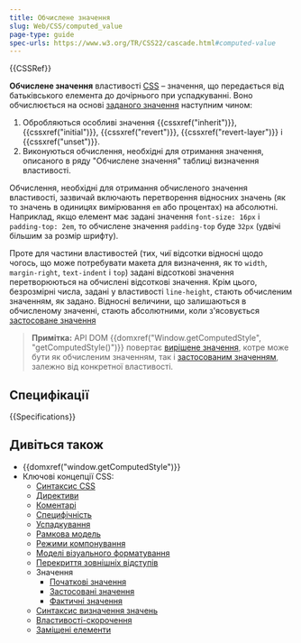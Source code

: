 ```yaml
---
title: Обчислене значення
slug: Web/CSS/computed_value
page-type: guide
spec-urls: https://www.w3.org/TR/CSS22/cascade.html#computed-value
---
```


{{CSSRef}}

**Обчислене значення** властивості [CSS](/uk/docs/Web/CSS) – значення, що передається від батьківського елемента до дочірнього при успадкуванні. Воно обчислюється на основі [заданого значення](/uk/docs/Web/CSS/specified_value) наступним чином:

1. Обробляються особливі значення {{cssxref("inherit")}}, {{cssxref("initial")}}, {{cssxref("revert")}}, {{cssxref("revert-layer")}} і {{cssxref("unset")}}.
2. Виконуються обчислення, необхідні для отримання значення, описаного в ряду "Обчислене значення" таблиці визначення властивості.

Обчислення, необхідні для отримання обчисленого значення властивості, зазвичай включають перетворення відносних значень (як то значень в одиницях вимірювання `em` або процентах) на абсолютні. Наприклад, якщо елемент має задані значення `font-size: 16px` і `padding-top: 2em`, то обчислене значення `padding-top` буде `32px` (удвічі більшим за розмір шрифту).

Проте для частини властивостей (тих, чиї відсотки відносні щодо чогось, що може потребувати макета для визначення, як то `width`, `margin-right`, `text-indent` і `top`) задані відсоткові значення перетворюються на обчислені відсоткові значення. Крім цього, безрозмірні числа, задані у властивості `line-height`, стають обчисленим значенням, як задано. Відносні величини, що залишаються в обчисленому значенні, стають абсолютними, коли з'ясовується [застосоване значення](/uk/docs/Web/CSS/used_value)

> **Примітка:** API DOM {{domxref("Window.getComputedStyle", "getComputedStyle()")}} повертає [вирішене значення](/uk/docs/Web/CSS/resolved_value), котре може бути як обчисленим значенням, так і [застосованим значенням](/uk/docs/Web/CSS/used_value), залежно від конкретної властивості.

## Специфікації

{{Specifications}}

## Дивіться також

- {{domxref("window.getComputedStyle")}}
- Ключові концепції CSS:
  - [Синтаксис CSS](/uk/docs/Web/CSS/Syntax)
  - [Директиви](/uk/docs/Web/CSS/At-rule)
  - [Коментарі](/uk/docs/Web/CSS/Comments)
  - [Специфічність](/uk/docs/Web/CSS/Specificity)
  - [Успадкування](/uk/docs/Web/CSS/Inheritance)
  - [Рамкова модель](/uk/docs/Web/CSS/CSS_box_model/Introduction_to_the_CSS_box_model)
  - [Режими компонування](/uk/docs/Web/CSS/Layout_mode)
  - [Моделі візуального форматування](/uk/docs/Web/CSS/Visual_formatting_model)
  - [Перекриття зовнішніх відступів](/uk/docs/Web/CSS/CSS_box_model/Mastering_margin_collapsing)
  - Значення
    - [Початкові значення](/uk/docs/Web/CSS/initial_value)
    - [Застосовані значення](/uk/docs/Web/CSS/used_value)
    - [Фактичні значення](/uk/docs/Web/CSS/actual_value)
  - [Синтаксис визначення значень](/uk/docs/Web/CSS/Value_definition_syntax)
  - [Властивості-скорочення](/uk/docs/Web/CSS/Shorthand_properties)
  - [Заміщені елементи](/uk/docs/Web/CSS/Replaced_element)

